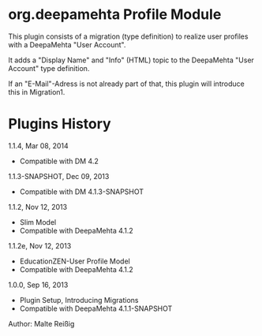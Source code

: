 
# org.deepamehta Profile Module

This plugin consists of a migration (type definition) to realize user profiles with a DeepaMehta "User Account". 

It adds a "Display Name" and "Info" (HTML) topic to the DeepaMehta "User Account" type definition.

If an "E-Mail"-Adress is not already part of that, this plugin will introduce this in Migration1.

# Plugins History

1.1.4, Mar 08, 2014
- Compatible with DM 4.2

1.1.3-SNAPSHOT, Dec 09, 2013
- Compatible with DM 4.1.3-SNAPSHOT

1.1.2, Nov 12, 2013
- Slim Model
- Compatible with DeepaMehta 4.1.2

1.1.2e, Nov 12, 2013
- EducationZEN-User Profile Model
- Compatible with DeepaMehta 4.1.2

1.0.0, Sep 16, 2013

- Plugin Setup, Introducing Migrations
- Compatible with DeepaMehta 4.1.1-SNAPSHOT

Author: Malte Reißig

